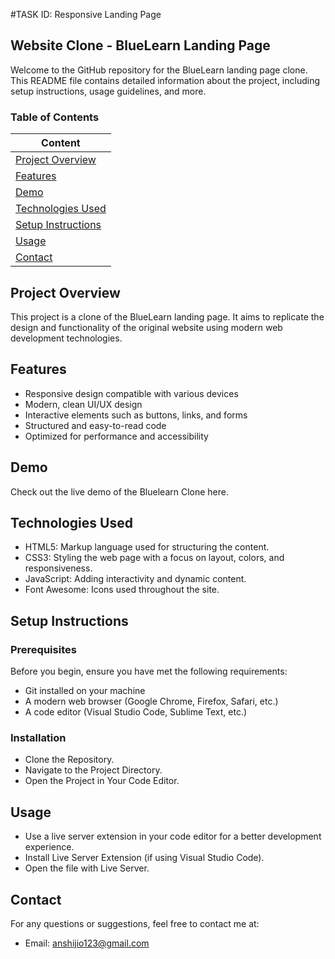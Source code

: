#TASK ID: Responsive Landing Page

## Website Clone - BlueLearn Landing Page

Welcome to the GitHub repository for the BlueLearn landing page clone. This README file contains detailed information about the project, including setup instructions, usage guidelines, and more.

### Table of Contents
| Content  |
| ------------  |
| [Project Overview](https://github.com/anshi05/Landing-page/edit/main/README.md#project-overview)  |
| [Features](https://github.com/anshi05/Landing-page/edit/main/README.md#features)|
| [Demo](https://github.com/anshi05/Landing-page/edit/main/README.md#demo) |
| [Technologies Used](https://github.com/anshi05/Landing-page/edit/main/README.md#technologies-used) |
| [Setup Instructions](https://github.com/anshi05/Landing-page/edit/main/README.md#setup-instructions) |
| [Usage](https://github.com/anshi05/Landing-page/edit/main/README.md#usage) |
| [Contact](https://github.com/anshi05/Landing-page/edit/main/README.md#contact) |


## Project Overview

This project is a clone of the BlueLearn landing page. It aims to replicate the design and functionality of the original website using modern web development technologies.

## Features

* Responsive design compatible with various devices
* Modern, clean UI/UX design
* Interactive elements such as buttons, links, and forms
* Structured and easy-to-read code
* Optimized for performance and accessibility

## Demo
Check out the live demo of the Bluelearn Clone here.

## Technologies Used

* HTML5: Markup language used for structuring the content.
* CSS3: Styling the web page with a focus on layout, colors, and responsiveness.
* JavaScript: Adding interactivity and dynamic content.
* Font Awesome: Icons used throughout the site.

## Setup Instructions

### Prerequisites

Before you begin, ensure you have met the following requirements:

* Git installed on your machine
* A modern web browser (Google Chrome, Firefox, Safari, etc.)
* A code editor (Visual Studio Code, Sublime Text, etc.)

### Installation

* Clone the Repository.
* Navigate to the Project Directory.
* Open the Project in Your Code Editor.

## Usage

* Use a live server extension in your code editor for a better development experience.
* Install Live Server Extension (if using Visual Studio Code).
* Open the file with Live Server.

## Contact
For any questions or suggestions, feel free to contact me at:

* Email: anshijio123@gmail.com



